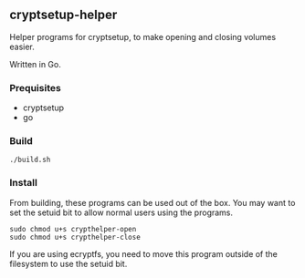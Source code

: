## cryptsetup-helper

Helper programs for cryptsetup, to make opening and closing volumes easier.

Written in Go.

### Prequisites
* cryptsetup
* go

### Build

    ./build.sh

### Install
From building, these programs can be used out of the box.
You may want to set the setuid bit to allow normal users using the programs.

    sudo chmod u+s crypthelper-open
    sudo chmod u+s crypthelper-close

If you are using ecryptfs, you need to move this program outside of the filesystem to use the setuid bit.
